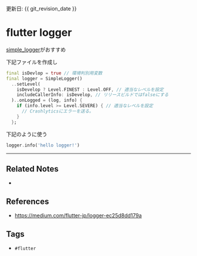更新日: {{ git_revision_date }}

# flutter logger
[simple_logger](https://pub.dev/packages/simple_logger)がおすすめ

下記ファイルを作成し
```dart:logger.dart
final isDevlop = true // 環境判別用変数
final logger = SimpleLogger()
  ..setLevel(
    isDevelop ? Level.FINEST : Level.OFF, // 適当なレベルを設定
    includeCallerInfo: isDevelop, // リリースビルドではfalseにする
  )..onLogged = (log, info) {
    if (info.level >= Level.SEVERE) { // 適当なレベルを設定
      // Crashlyticsにエラーを送る。
    }
  };
```

下記のように使う
```dart
logger.info('hello logger!')
```

---
## Related Notes
- 

## References
- https://medium.com/flutter-jp/logger-ec25d8dd179a

## Tags
- `#flutter`